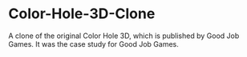 # Color-Hole-3D-Clone
 A clone of the original Color Hole 3D, which is published by Good Job Games. It was the case study for Good Job Games.
